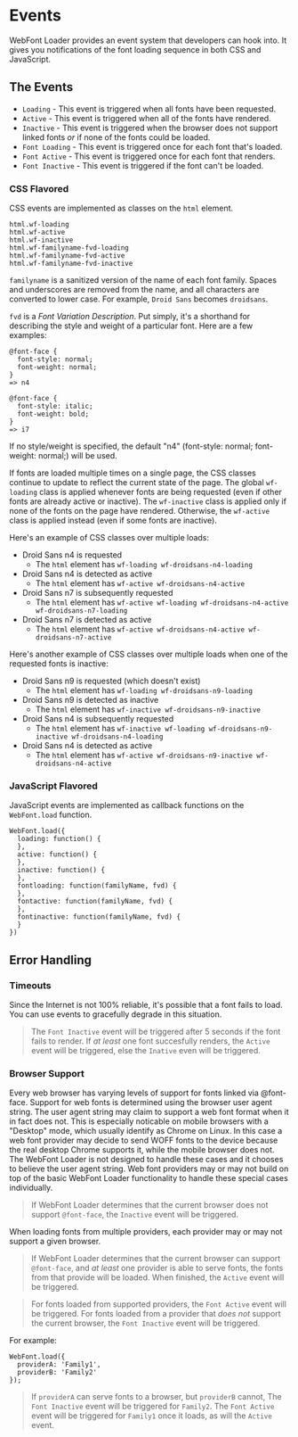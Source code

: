 # Events

WebFont Loader provides an event system that developers can hook into. It
gives you notifications of the font loading sequence in both CSS and
JavaScript.

## The Events

  * `Loading` - This event is triggered when all fonts have been requested.
  * `Active` - This event is triggered when all of the fonts have rendered.
  * `Inactive` - This event is triggered when the browser does not support
      linked fonts *or* if none of the fonts could be loaded.
  * `Font Loading` - This event is triggered once for each font that's loaded.
  * `Font Active` - This event is triggered once for each font that renders.
  * `Font Inactive` - This event is triggered if the font can't be loaded.

### CSS Flavored

CSS events are implemented as classes on the `html` element.

    html.wf-loading
    html.wf-active
    html.wf-inactive
    html.wf-familyname-fvd-loading
    html.wf-familyname-fvd-active
    html.wf-familyname-fvd-inactive

`familyname` is a sanitized version of the name of each font family. Spaces
and underscores are removed from the name, and all characters are converted to
lower case. For example, `Droid Sans` becomes `droidsans`.

`fvd` is a *Font Variation Description*. Put simply, it's a shorthand for
describing the style and weight of a particular font. Here are a few examples:

    @font-face {
      font-style: normal;
      font-weight: normal;
    }
    => n4

    @font-face {
      font-style: italic;
      font-weight: bold;
    }
    => i7

If no style/weight is specified, the default "n4" (font-style: normal;
font-weight: normal;) will be used.

If fonts are loaded multiple times on a single page, the CSS classes continue
to update to reflect the current state of the page. The global `wf-loading`
class is applied whenever fonts are being requested (even if other fonts are
already active or inactive). The `wf-inactive` class is applied only if none of
the fonts on the page have rendered. Otherwise, the `wf-active` class is applied
instead (even if some fonts are inactive).

Here's an example of CSS classes over multiple loads:

  * Droid Sans n4 is requested
    * The `html` element has `wf-loading wf-droidsans-n4-loading`
  * Droid Sans n4 is detected as active
    * The `html` element has `wf-active wf-droidsans-n4-active`
  * Droid Sans n7 is subsequently requested
    * The `html` element has `wf-active wf-loading wf-droidsans-n4-active
        wf-droidsans-n7-loading`
  * Droid Sans n7 is detected as active
    * The `html` element has `wf-active wf-droidsans-n4-active
        wf-droidsans-n7-active`

Here's another example of CSS classes over multiple loads when one of the
requested fonts is inactive:

  * Droid Sans n9 is requested (which doesn't exist)
    * The `html` element has `wf-loading wf-droidsans-n9-loading`
  * Droid Sans n9 is detected as inactive
    * The `html` element has `wf-inactive wf-droidsans-n9-inactive`
  * Droid Sans n4 is subsequently requested
    * The `html` element has `wf-inactive wf-loading wf-droidsans-n9-inactive
        wf-droidsans-n4-loading`
  * Droid Sans n4 is detected as active
    * The `html` element has `wf-active wf-droidsans-n9-inactive
        wf-droidsans-n4-active`


### JavaScript Flavored

JavaScript events are implemented as callback functions on the `WebFont.load`
function.

    WebFont.load({
      loading: function() {
      },
      active: function() {
      },
      inactive: function() {
      },
      fontloading: function(familyName, fvd) {
      },
      fontactive: function(familyName, fvd) {
      },
      fontinactive: function(familyName, fvd) {
      }
    })


## Error Handling

### Timeouts

Since the Internet is not 100% reliable, it's possible that a font fails to
load. You can use events to gracefully degrade in this situation.

> The `Font Inactive` event will be triggered after 5 seconds if the font
fails to render. If *at least* one font succesfully renders, the `Active`
event will be triggered, else the `Inative` even will be triggered.

### Browser Support

Every web browser has varying levels of support for fonts linked via
@font-face. Support for web fonts is determined using the browser user agent
string. The user agent string may claim to support a web font format
when it in fact does not. This is especially noticable on mobile browsers
with a "Desktop" mode, which usually identify as Chrome on Linux.
In this case a web font provider may decide to send WOFF fonts to the
device because the real desktop Chrome supports it, while the mobile
browser does not. The WebFont Loader is not designed to handle these
cases and it chooses to believe the user agent string. Web font providers
may or may not build on top of the basic WebFont Loader functionality
to handle these special cases individually.

> If WebFont Loader determines that the current browser does not support
`@font-face`, the `Inactive` event will be triggered.

When loading fonts from multiple providers, each provider may or may not
support a given browser.

> If WebFont Loader determines that the current browser can support
`@font-face`, and *at least* one provider is able to serve fonts,
the fonts from that provide will be loaded. When finished, the `Active` event
will be triggered.

> For fonts loaded from supported providers, the `Font Active` event will be
triggered. For fonts loaded from a provider that *does not* support the
current browser, the `Font Inactive` event will be triggered.

For example:

    WebFont.load({
      providerA: 'Family1',
      providerB: 'Family2'
    });

> If `providerA` can serve fonts to a browser, but `providerB` cannot, The
`Font Inactive` event will be triggered for `Family2`. The `Font Active`
event will be triggered for `Family1` once it loads, as will the `Active`
event.


